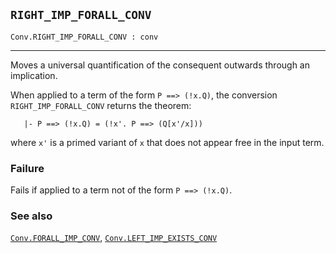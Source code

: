 ## `RIGHT_IMP_FORALL_CONV`

``` hol4
Conv.RIGHT_IMP_FORALL_CONV : conv
```

------------------------------------------------------------------------

Moves a universal quantification of the consequent outwards through an
implication.

When applied to a term of the form `P ==> (!x.Q)`, the conversion
`RIGHT_IMP_FORALL_CONV` returns the theorem:

``` hol4
   |- P ==> (!x.Q) = (!x'. P ==> (Q[x'/x]))
```

where `x'` is a primed variant of `x` that does not appear free in the
input term.

### Failure

Fails if applied to a term not of the form `P ==> (!x.Q)`.

### See also

[`Conv.FORALL_IMP_CONV`](#Conv.FORALL_IMP_CONV),
[`Conv.LEFT_IMP_EXISTS_CONV`](#Conv.LEFT_IMP_EXISTS_CONV)
